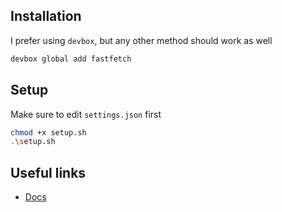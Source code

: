 ## Installation
I prefer using `devbox`, but any other method should work as well
```zsh
devbox global add fastfetch
```

## Setup
Make sure to edit `settings.json` first
```zsh
chmod +x setup.sh
.\setup.sh
```

## Useful links
- [Docs](https://github.com/fastfetch-cli/fastfetch)
